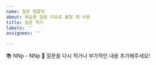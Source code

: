```yaml
---
name: 질문 템플릿
about: 복습용 질문 이슈로 올릴 때 사용
title: 질문 적기
labels: ''
assignees: ''

---
```


📚 NNp - NNp
📌 질문을 다시 적거나 부가적인 내용 추가해주세요!

<!-- 💡Assignees(본인), Labels, Milestone 지정해주세요! -->
